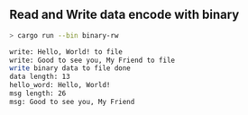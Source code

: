 
## Read and Write data encode with binary

```sh
> cargo run --bin binary-rw

write: Hello, World! to file
write: Good to see you, My Friend to file
write binary data to file done
data length: 13
hello_word: Hello, World!
msg length: 26
msg: Good to see you, My Friend
```
